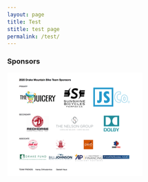 ```yaml
---
layout: page
title: Test
stitle: test page
permalink: /test/
---
```


### Sponsors

![pic of Ceci](../images/2020_Sponsors.png)


